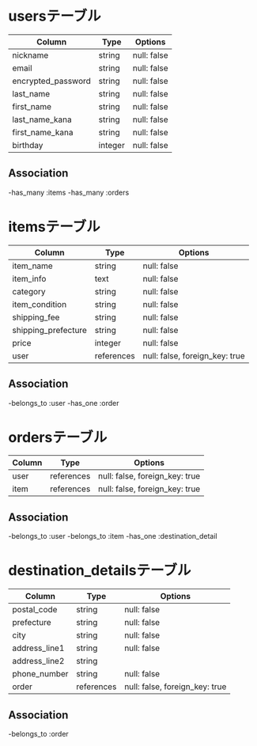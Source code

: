# usersテーブル

| Column              | Type       | Options     |
|---------------------|------------|-------------|
| nickname            | string     | null: false |
| email               | string     | null: false |
| encrypted_password  | string     | null: false |
| last_name           | string     | null: false |
| first_name          | string     | null: false |
| last_name_kana      | string     | null: false |
| first_name_kana     | string     | null: false |
| birthday            | integer    | null: false |

## Association
-has_many :items
-has_many :orders

# itemsテーブル

| Column              | Type       | Options                        |
|---------------------|------------|--------------------------------|
| item_name           | string     | null: false                    |
| item_info           | text       | null: false                    |
| category            | string     | null: false                    |
| item_condition      | string     | null: false                    |
| shipping_fee        | string     | null: false                    |
| shipping_prefecture | string     | null: false                    |
| price               | integer    | null: false                    |
| user                | references | null: false, foreign_key: true |

## Association
-belongs_to :user
-has_one :order

# ordersテーブル

| Column              | Type       | Options                        |
|---------------------|------------|--------------------------------|
| user                | references | null: false, foreign_key: true |
| item                | references | null: false, foreign_key: true |

## Association
-belongs_to :user
-belongs_to :item
-has_one :destination_detail

# destination_detailsテーブル

| Column              | Type       | Options                        |
|---------------------|------------|--------------------------------|
| postal_code         | string     | null: false                    |
| prefecture          | string     | null: false                    |
| city                | string     | null: false                    |
| address_line1       | string     | null: false                    |
| address_line2       | string     |                                |
| phone_number        | string     | null: false                    |
| order               | references | null: false, foreign_key: true |

## Association
-belongs_to :order

